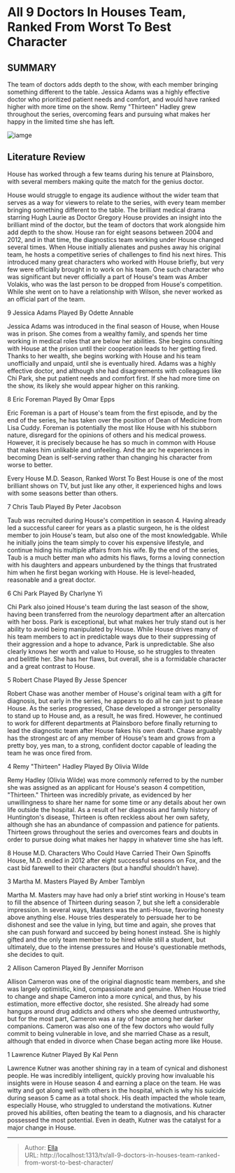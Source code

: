# All 9 Doctors In Houses Team, Ranked From Worst To Best Character


## SUMMARY 


 The team of doctors adds depth to the show, with each member bringing something different to the table. 
 Jessica Adams was a highly effective doctor who prioritized patient needs and comfort, and would have ranked higher with more time on the show. 
 Remy &#34;Thirteen&#34; Hadley grew throughout the series, overcoming fears and pursuing what makes her happy in the limited time she has left. 

![iamge](https://static1.srcdn.com/wordpress/wp-content/uploads/2024/01/all-house-doctors-team-characters-worst-best.jpg)

## Literature Review
House has worked through a few teams during his tenure at Plainsboro, with several members making quite the match for the genius doctor.




House would struggle to engage its audience without the wider team that serves as a way for viewers to relate to the series, with every team member bringing something different to the table. The brilliant medical drama starring Hugh Laurie as Doctor Gregory House provides an insight into the brilliant mind of the doctor, but the team of doctors that work alongside him add depth to the show. House ran for eight seasons between 2004 and 2012, and in that time, the diagnostics team working under House changed several times.
When House initially alienates and pushes away his original team, he hosts a competitive series of challenges to find his next hires. This introduced many great characters who worked with House briefly, but very few were officially brought in to work on his team. One such character who was significant but never officially a part of House&#39;s team was Amber Volakis, who was the last person to be dropped from House&#39;s competition. While she went on to have a relationship with Wilson, she never worked as an official part of the team.









 








 9  Jessica Adams 
Played By Odette Annable
        

Jessica Adams was introduced in the final season of House, when House was in prison. She comes from a wealthy family, and spends her time working in medical roles that are below her abilities. She begins consulting with House at the prison until their cooperation leads to her getting fired. Thanks to her wealth, she begins working with House and his team unofficially and unpaid, until she is eventually hired. Adams was a highly effective doctor, and although she had disagreements with colleagues like Chi Park, she put patient needs and comfort first. If she had more time on the show, its likely she would appear higher on this ranking.





 8  Eric Foreman 
Played By Omar Epps


 







Eric Foreman is a part of House&#39;s team from the first episode, and by the end of the series, he has taken over the position of Dean of Medicine from Lisa Cuddy. Foreman is potentially the most like House with his stubborn nature, disregard for the opinions of others and his medical prowess. However, it is precisely because he has so much in common with House that makes him unlikable and unfeeling. And the arc he experiences in becoming Dean is self-serving rather than changing his character from worse to better.
            
 
 Every House M.D. Season, Ranked Worst To Best 
House is one of the most brilliant shows on TV, but just like any other, it experienced highs and lows with some seasons better than others.









 7  Chris Taub 
Played By Peter Jacobson
        

Taub was recruited during House&#39;s competition in season 4. Having already led a successful career for years as a plastic surgeon, he is the oldest member to join House&#39;s team, but also one of the most knowledgable. While he initially joins the team simply to cover his expensive lifestyle, and continue hiding his multiple affairs from his wife. By the end of the series, Taub is a much better man who admits his flaws, forms a loving connection with his daughters and appears unburdened by the things that frustrated him when he first began working with House. He is level-headed, reasonable and a great doctor.





 6  Chi Park 
Played By Charlyne Yi
        

Chi Park also joined House&#39;s team during the last season of the show, having been transferred from the neurology department after an altercation with her boss. Park is exceptional, but what makes her truly stand out is her ability to avoid being manipulated by House. While House drives many of his team members to act in predictable ways due to their suppressing of their aggression and a hope to advance, Park is unpredictable. She also clearly knows her worth and value to House, so he struggles to threaten and belittle her. She has her flaws, but overall, she is a formidable character and a great contrast to House.





 5  Robert Chase 
Played By Jesse Spencer
        

Robert Chase was another member of House&#39;s original team with a gift for diagnosis, but early in the series, he appears to do all he can just to please House. As the series progressed, Chase developed a stronger personality to stand up to House and, as a result, he was fired. However, he continued to work for different departments at Plainsboro before finally returning to lead the diagnostic team after House fakes his own death. Chase arguably has the strongest arc of any member of House&#39;s team and grows from a pretty boy, yes man, to a strong, confident doctor capable of leading the team he was once fired from.





 4  Remy &#34;Thirteen&#34; Hadley 
Played By Olivia Wilde


 







Remy Hadley (Olivia Wilde) was more commonly referred to by the number she was assigned as an applicant for House&#39;s season 4 competition, &#34;Thirteen.&#34; Thirteen was incredibly private, as evidenced by her unwillingness to share her name for some time or any details about her own life outside the hospital. As a result of her diagnosis and family history of Huntington&#39;s disease, Thirteen is often reckless about her own safety, although she has an abundance of compassion and patience for patients. Thirteen grows throughout the series and overcomes fears and doubts in order to pursue doing what makes her happy in whatever time she has left.
            
 
 8 House M.D. Characters Who Could Have Carried Their Own Spinoffs 
House, M.D. ended in 2012 after eight successful seasons on Fox, and the cast bid farewell to their characters (but a handful shouldn’t have).









 3  Martha M. Masters 
Played By Amber Tamblyn
        

Martha M. Masters may have had only a brief stint working in House&#39;s team to fill the absence of Thirteen during season 7, but she left a considerable impression. In several ways, Masters was the anti-House, favoring honesty above anything else. House tries desperately to persuade her to be dishonest and see the value in lying, but time and again, she proves that she can push forward and succeed by being honest instead. She is highly gifted and the only team member to be hired while still a student, but ultimately, due to the intense pressures and House&#39;s questionable methods, she decides to quit.





 2  Allison Cameron 
Played By Jennifer Morrison
        

Allison Cameron was one of the original diagnostic team members, and she was largely optimistic, kind, compassionate and genuine. When House tried to change and shape Cameron into a more cynical, and thus, by his estimation, more effective doctor, she resisted. She already had some hangups around drug addicts and others who she deemed untrustworthy, but for the most part, Cameron was a ray of hope among her darker companions. Cameron was also one of the few doctors who would fully commit to being vulnerable in love, and she married Chase as a result, although that ended in divorce when Chase began acting more like House.





 1  Lawrence Kutner 
Played By Kal Penn


 







Lawrence Kutner was another shining ray in a team of cynical and dishonest people. He was incredibly intelligent, quickly proving how invaluable his insights were in House season 4 and earning a place on the team. He was witty and got along well with others in the hospital, which is why his suicide during season 5 came as a total shock. His death impacted the whole team, especially House, who struggled to understand the motivations. Kutner proved his abilities, often beating the team to a diagnosis, and his character possessed the most potential. Even in death, Kutner was the catalyst for a major change in House. 

---

> Author: [Ella](https://instagram.hk.cn/)  
> URL: http://localhost:1313/tv/all-9-doctors-in-houses-team-ranked-from-worst-to-best-character/  

